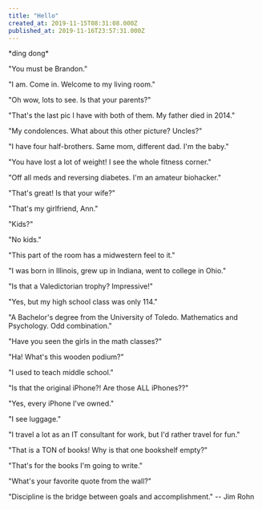 ```yaml
---
title: "Hello"
created_at: 2019-11-15T08:31:08.000Z
published_at: 2019-11-16T23:57:31.000Z
---
```

\*ding dong\*

"You must be Brandon."

"I am. Come in. Welcome to my living room."

"Oh wow, lots to see. Is that your parents?"

"That's the last pic I have with both of them. My father died in 2014."

"My condolences. What about this other picture? Uncles?"

"I have four half-brothers. Same mom, different dad. I'm the baby."

"You have lost a lot of weight! I see the whole fitness corner."

"Off all meds and reversing diabetes. I'm an amateur biohacker."

"That's great! Is that your wife?"

"That's my girlfriend, Ann."

"Kids?"

"No kids."

"This part of the room has a midwestern feel to it."

"I was born in Illinois, grew up in Indiana, went to college in Ohio."

"Is that a Valedictorian trophy? Impressive!"

"Yes, but my high school class was only 114."

"A Bachelor's degree from the University of Toledo. Mathematics and Psychology. Odd combination."

"Have you seen the girls in the math classes?"

"Ha! What's this wooden podium?"

"I used to teach middle school."

"Is that the original iPhone?! Are those ALL iPhones??"

"Yes, every iPhone I've owned."

"I see luggage." 

"I travel a lot as an IT consultant for work, but I'd rather travel for fun."

"That is a TON of books! Why is that one bookshelf empty?"

"That's for the books I'm going to write."

"What's your favorite quote from the wall?"

"Discipline is the bridge between goals and accomplishment." -- Jim Rohn
